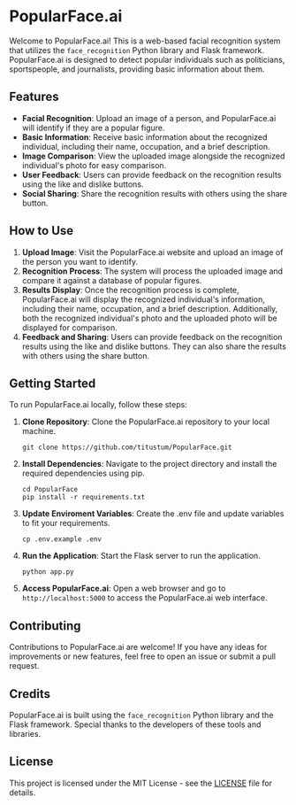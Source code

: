 # PopularFace.ai

Welcome to PopularFace.ai! This is a web-based facial recognition system that utilizes the `face_recognition` Python library and Flask framework. PopularFace.ai is designed to detect popular individuals such as politicians, sportspeople, and journalists, providing basic information about them.

## Features

- **Facial Recognition**: Upload an image of a person, and PopularFace.ai will identify if they are a popular figure.
- **Basic Information**: Receive basic information about the recognized individual, including their name, occupation, and a brief description.
- **Image Comparison**: View the uploaded image alongside the recognized individual's photo for easy comparison.
- **User Feedback**: Users can provide feedback on the recognition results using the like and dislike buttons.
- **Social Sharing**: Share the recognition results with others using the share button.

## How to Use

1. **Upload Image**: Visit the PopularFace.ai website and upload an image of the person you want to identify.
2. **Recognition Process**: The system will process the uploaded image and compare it against a database of popular figures.
3. **Results Display**: Once the recognition process is complete, PopularFace.ai will display the recognized individual's information, including their name, occupation, and a brief description. Additionally, both the recognized individual's photo and the uploaded photo will be displayed for comparison.
4. **Feedback and Sharing**: Users can provide feedback on the recognition results using the like and dislike buttons. They can also share the results with others using the share button.

## Getting Started

To run PopularFace.ai locally, follow these steps:

1. **Clone Repository**: Clone the PopularFace.ai repository to your local machine.
   ```
   git clone https://github.com/titustum/PopularFace.git
   ```

2. **Install Dependencies**: Navigate to the project directory and install the required dependencies using pip.
   ```
   cd PopularFace
   pip install -r requirements.txt
   ```
3. **Update Enviroment Variables**: Create the .env file and update variables to fit your requirements.
   ```
   cp .env.example .env
   ```

4. **Run the Application**: Start the Flask server to run the application.
   ```
   python app.py
   ```

5. **Access PopularFace.ai**: Open a web browser and go to `http://localhost:5000` to access the PopularFace.ai web interface.

## Contributing

Contributions to PopularFace.ai are welcome! If you have any ideas for improvements or new features, feel free to open an issue or submit a pull request.

## Credits

PopularFace.ai is built using the `face_recognition` Python library and the Flask framework. Special thanks to the developers of these tools and libraries.

## License

This project is licensed under the MIT License - see the [LICENSE](LICENSE) file for details.